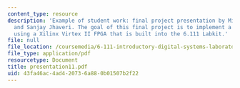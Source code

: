 ```yaml
---
content_type: resource
description: 'Example of student work: final project presentation by Michael Huhs
  and Sanjay Jhaveri. The goal of this final project is to implement a digital camera
  using a Xilinx Virtex II FPGA that is built into the 6.111 Labkit.'
file: null
file_location: /coursemedia/6-111-introductory-digital-systems-laboratory-spring-2006/43fa46ac4ad420736a880b01507b2f22_presentation11.pdf
file_type: application/pdf
resourcetype: Document
title: presentation11.pdf
uid: 43fa46ac-4ad4-2073-6a88-0b01507b2f22
---
```

